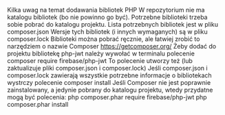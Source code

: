 Kilka uwag na temat dodawania bibliotek PHP
W repozytorium nie ma katalogu bibliotek (bo nie powinno go być). Potrzebne biblioteki trzeba sobie pobrać do katalogu projektu.
Lista potrzebnych bibliotek jest w pliku composer.json
Wersje tych bibliotek (i innych wymaganych) są w pliku composer.lock
Biblioteki można pobrać ręcznie, ale łatwiej zrobić to narzędziem o nazwie Composer https://getcomposer.org/
Żeby dodać do projektu bibliotekę php-jwt należy wywołać w terminalu polecenie
composer require firebase/php-jwt
To polecenie utworzy też (lub zaktualizuje pliki composer.json i composer.lock)
Jeśli composer.json i composer.lock zawierają wszystkie potrzebne informacje o bibliotekach wystrczy polecenie
composer install
Jeśli Composer nie jest poprawnie zainstalowany, a jedynie pobrany do katalogu projektu, wtedy przydatne mogą być polecenia:
php composer.phar require firebase/php-jwt
php composer.phar install
